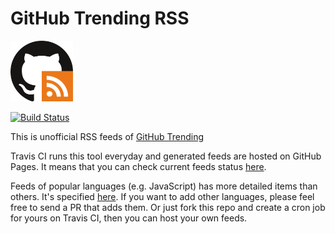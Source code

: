 # GitHub Trending RSS

<img alt="logo image" src="./static/img/logo.svg" width="100">

[![Build Status](https://travis-ci.org/mshibanami/GitHubTrendingRSS.svg?branch=master)](https://travis-ci.org/mshibanami/GitHubTrendingRSS)

This is unofficial RSS feeds of [GitHub Trending](https://github.com/trending)

Travis CI runs this tool everyday and generated feeds are hosted on GitHub Pages. It means that you can check current feeds status [here](https://travis-ci.org/mshibanami/GitHubTrendingRSS).

Feeds of popular languages (e.g. JavaScript) has more detailed items than others. It's specified [here](https://github.com/mshibanami/GitHubTrendingRSS/blob/ea64981/Sources/GitHubTrendingRSSKit/Const.swift#L31). If you want to add other languages, please feel free to send a PR that adds them. Or just fork this repo and create a cron job for yours on Travis CI, then you can host your own feeds.
